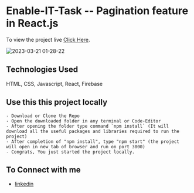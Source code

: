 # Enable-IT-Task -- Pagination feature in React.js

To view the project live [Click Here](https://ecommerce-app-b2aa6.web.app/).

![2023-03-21 01-28-22](https://user-images.githubusercontent.com/59175412/226452501-dbc47b39-7302-430e-9f8d-3c3829976178.gif)


## Technologies Used
HTML, CSS, Javascript, React, Firebase


## Use this this project locally
    - Download or Clone the Repo
    - Open the downloaded folder in any terminal or Code-Editor
    - After opening the folder type command `npm install` (It will download all the useful packages and libraries required to run the project)
    - After completion of "npm install", type "npm start" (the project will open in new tab of browser and run on port 3000)
    - Congrats, You just started the project locally.
    
    
## To Connect with me
 - [linkedin](https://www.linkedin.com/in/harshgupta2001/)

